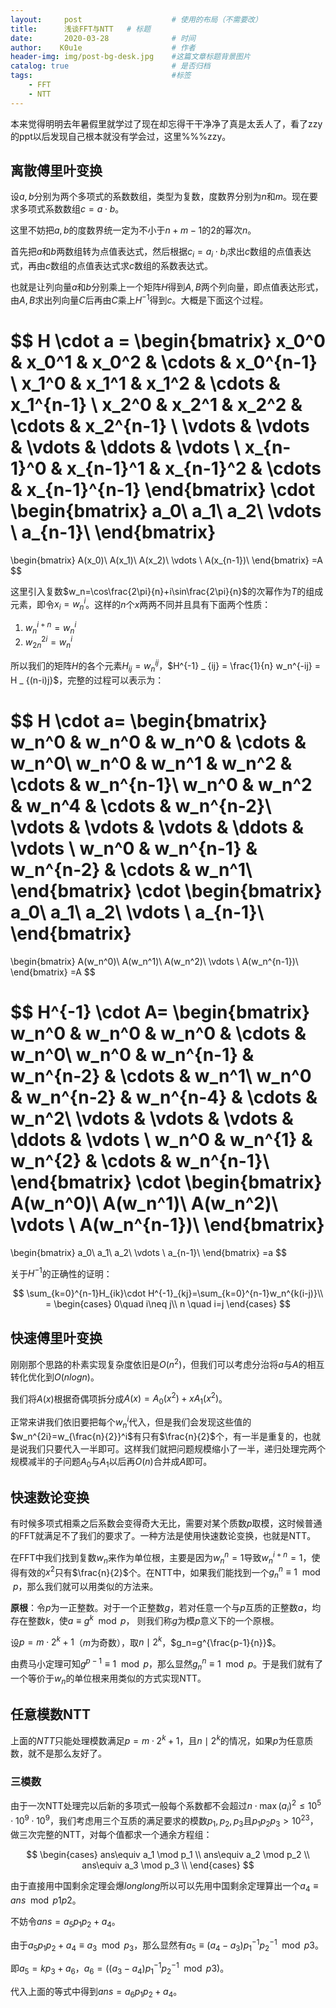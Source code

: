 ```yaml
---
layout:     post   				    # 使用的布局（不需要改）
title:      浅谈FFT与NTT	# 标题
date:       2020-03-28 				# 时间
author:    K0u1e					# 作者
header-img: img/post-bg-desk.jpg 	#这篇文章标题背景图片
catalog: true 						# 是否归档
tags:								#标签
    - FFT
    - NTT
---
```


本来觉得明明去年暑假里就学过了现在却忘得干干净净了真是太丢人了，看了zzy的ppt以后发现自己根本就没有学会过，这里%%%zzy。

## 离散傅里叶变换

设$a,b$分别为两个多项式的系数数组，类型为复数，度数界分别为$n$和$m$。现在要求多项式系数数组$c=a \cdot b$。

这里不妨把$a,b$的度数界统一定为不小于$n+m-1$的$2$的幂次$n$。

首先把$a$和$b$两数组转为点值表达式，然后根据$c_i=a_i\cdot b_i$求出$c$数组的点值表达式，再由$c$数组的点值表达式求$c$数组的系数表达式。

也就是让列向量$a$和$b$分别乘上一个矩阵$H$得到$A,B$两个列向量，即点值表达形式，由$A,B$求出列向量$C$后再由$C$乘上$H^{-1}$得到$c$。大概是下面这个过程。

$$
H \cdot a = 
\begin{bmatrix}
x_0^0 & x_0^1 & x_0^2 & \cdots & x_0^{n-1} \\
x_1^0 & x_1^1 & x_1^2 & \cdots & x_1^{n-1}  \\
x_2^0 & x_2^1 & x_2^2 & \cdots & x_2^{n-1}  \\
\vdots & \vdots & \vdots & \ddots & \vdots \\
x_{n-1}^0 & x_{n-1}^1 & x_{n-1}^2 & \cdots & x_{n-1}^{n-1}
\end{bmatrix}
\cdot
\begin{bmatrix}
a_0\\
a_1\\
a_2\\
\vdots \\
a_{n-1}\\
\end{bmatrix}
=
\begin{bmatrix}
A(x_0)\\
A(x_1)\\
A(x_2)\\
\vdots \\
A(x_{n-1})\\
\end{bmatrix}
=A
$$

这里引入复数$w_n=\cos\frac{2\pi}{n}+i\sin\frac{2\pi}{n}$的次幂作为$T$的组成元素，即令$x_i=w_n^i$。这样的$n$个$x$两两不同并且具有下面两个性质：

1. $w_n^{i+n}=w_n^i$
2. $w_{2n}^{2i}=w_n^i$

所以我们的矩阵$H$的各个元素$H_{ij}=w_n^{ij}$，$H^{-1} _  {ij} = \frac{1}{n} w_n^{-ij} = H _  {(n-i)j}$，完整的过程可以表示为：

$$
H \cdot a=
\begin{bmatrix}
w_n^0 & w_n^0 & w_n^0 & \cdots & w_n^0\\
w_n^0 & w_n^1 & w_n^2 & \cdots & w_n^{n-1}\\
w_n^0 & w_n^2 & w_n^4 & \cdots & w_n^{n-2}\\
\vdots & \vdots & \vdots & \ddots & \vdots \\
w_n^0 & w_n^{n-1} & w_n^{n-2} & \cdots & w_n^1\\
\end{bmatrix}
\cdot
\begin{bmatrix}
a_0\\
a_1\\
a_2\\
\vdots \\
a_{n-1}\\
\end{bmatrix}
=
\begin{bmatrix}
A(w_n^0)\\
A(w_n^1)\\
A(w_n^2)\\
\vdots \\
A(w_n^{n-1})\\
\end{bmatrix}
=A
$$

$$
H^{-1} \cdot A=
\begin{bmatrix}
w_n^0 & w_n^0 & w_n^0 & \cdots & w_n^0\\
w_n^0 & w_n^{n-1} & w_n^{n-2} & \cdots & w_n^1\\
w_n^0 & w_n^{n-2} & w_n^{n-4} & \cdots & w_n^2\\
\vdots & \vdots & \vdots & \ddots & \vdots \\
w_n^0 & w_n^{1} & w_n^{2} & \cdots & w_n^{n-1}\\
\end{bmatrix}
\cdot
\begin{bmatrix}
A(w_n^0)\\
A(w_n^1)\\
A(w_n^2)\\
\vdots \\
A(w_n^{n-1})\\
\end{bmatrix}
=
\begin{bmatrix}
a_0\\
a_1\\
a_2\\
\vdots \\
a_{n-1}\\
\end{bmatrix}
=a
$$

关于$H^{-1}$的正确性的证明：

$$
\sum_{k=0}^{n-1}H_{ik}\cdot H^{-1}_{kj}=\sum_{k=0}^{n-1}w_n^{k(i-j)}\\
= \begin{cases} 0\quad i\neq j\\ n \quad i=j \end{cases}
$$

## 快速傅里叶变换

刚刚那个思路的朴素实现复杂度依旧是$O(n^2)$，但我们可以考虑分治将$a$与$A$的相互转化优化到$O(nlogn)$。

我们将$A(x)$根据奇偶项拆分成$A(x)=A_0(x^2)+xA_1(x^2)$。

正常来讲我们依旧要把每个$w_n^i$代入，但是我们会发现这些值的$w_n^{2i}=w_{\frac{n}{2}}^i$有只有$\frac{n}{2}$个，有一半是重复的，也就是说我们只要代入一半即可。这样我们就把问题规模缩小了一半，递归处理完两个规模减半的子问题$A_0$与$A_1$以后再$O(n)$合并成$A$即可。

## 快速数论变换

有时候多项式相乘之后系数会变得奇大无比，需要对某个质数$p$取模，这时候普通的FFT就满足不了我们的要求了。一种方法是使用快速数论变换，也就是NTT。

在FFT中我们找到复数$w_n$来作为单位根，主要是因为$w_n^n=1$导致$w_n^{i+n}=1$，使得有效的$x^2$只有$\frac{n}{2}$个。在NTT中，如果我们能找到一个$g_n^n \equiv 1 \mod p$，那么我们就可以用类似的方法来。

**原根**：令$p$为一正整数。对于一个正整数$g$，若对任意一个与$p$互质的正整数$a$，均存在整数$k$，使$a\equiv g^k\mod p$， 则我们称$g$为模$p$意义下的一个原根。

设$p=m\cdot 2^k+1$（$m$为奇数），取$n \mid 2^k$，$g_n=g^{\frac{p-1}{n}}$。

由费马小定理可知$g^{p-1}\equiv 1 \mod p$，那么显然$g_n^{n}\equiv 1 \mod p$。于是我们就有了一个等价于$w_n$的单位根来用类似的方式实现NTT。

## 任意模数NTT

上面的$NTT$只能处理模数满足$p=m\cdot 2^k+1$，且$n \mid 2^k$的情况，如果$p$为任意质数，就不是那么友好了。

### 三模数

由于一次NTT处理完以后新的多项式一般每个系数都不会超过$n\cdot \max(a_i)^2\le 10^5 \cdot 10^9 \cdot 10^9$，我们考虑用三个互质的满足要求的模数$p_1,p_2,p_3$且$p_1p_2p_3 > 10^{23}$，做三次完整的NTT，对每个值都求一个通余方程组：

$$
\begin{cases}
ans\equiv a_1 \mod p_1 \\
ans\equiv a_2 \mod p_2 \\
ans\equiv a_3 \mod p_3 \\
\end{cases}
$$

由于直接用中国剩余定理会爆$longlong$所以可以先用中国剩余定理算出一个$a_4 \equiv ans \mod p1p2$。

不妨令$ans=a_5p_1p_2+a_4$。

由于$a_5p_1p_2+a_4 \equiv a_3 \mod p_3$，那么显然有$a_5\equiv (a_4-a_3)p_1^{-1}p_2^{-1} \mod p3$。

即$a_5=kp_3+a_6$，$a_6=((a_3-a_4)p_1^{-1}p_2^{-1} \mod p3)$。

代入上面的等式中得到$ans=a_6p_1p_2+a_4$。

